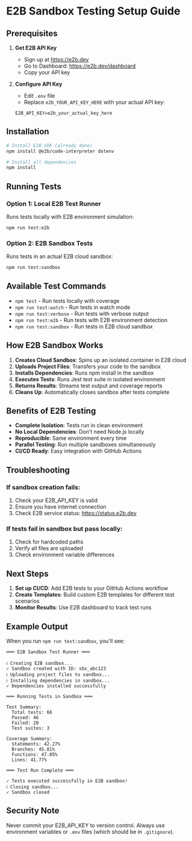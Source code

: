 # E2B Sandbox Testing Setup Guide

## Prerequisites

1. **Get E2B API Key**
   - Sign up at https://e2b.dev
   - Go to Dashboard: https://e2b.dev/dashboard
   - Copy your API key

2. **Configure API Key**
   - Edit `.env` file
   - Replace `e2b_YOUR_API_KEY_HERE` with your actual API key:
   ```
   E2B_API_KEY=e2b_your_actual_key_here
   ```

## Installation

```bash
# Install E2B SDK (already done)
npm install @e2b/code-interpreter dotenv

# Install all dependencies
npm install
```

## Running Tests

### Option 1: Local E2B Test Runner
Runs tests locally with E2B environment simulation:
```bash
npm run test:e2b
```

### Option 2: E2B Sandbox Tests
Runs tests in an actual E2B cloud sandbox:
```bash
npm run test:sandbox
```

## Available Test Commands

- `npm test` - Run tests locally with coverage
- `npm run test:watch` - Run tests in watch mode
- `npm run test:verbose` - Run tests with verbose output
- `npm run test:e2b` - Run tests with E2B environment detection
- `npm run test:sandbox` - Run tests in E2B cloud sandbox

## How E2B Sandbox Works

1. **Creates Cloud Sandbox**: Spins up an isolated container in E2B cloud
2. **Uploads Project Files**: Transfers your code to the sandbox
3. **Installs Dependencies**: Runs npm install in the sandbox
4. **Executes Tests**: Runs Jest test suite in isolated environment
5. **Returns Results**: Streams test output and coverage reports
6. **Cleans Up**: Automatically closes sandbox after tests complete

## Benefits of E2B Testing

- **Complete Isolation**: Tests run in clean environment
- **No Local Dependencies**: Don't need Node.js locally
- **Reproducible**: Same environment every time
- **Parallel Testing**: Run multiple sandboxes simultaneously
- **CI/CD Ready**: Easy integration with GitHub Actions

## Troubleshooting

### If sandbox creation fails:
1. Check your E2B_API_KEY is valid
2. Ensure you have internet connection
3. Check E2B service status: https://status.e2b.dev

### If tests fail in sandbox but pass locally:
1. Check for hardcoded paths
2. Verify all files are uploaded
3. Check environment variable differences

## Next Steps

1. **Set up CI/CD**: Add E2B tests to your GitHub Actions workflow
2. **Create Templates**: Build custom E2B templates for different test scenarios
3. **Monitor Results**: Use E2B dashboard to track test runs

## Example Output

When you run `npm run test:sandbox`, you'll see:
```
═══ E2B Sandbox Test Runner ═══

ℹ Creating E2B sandbox...
✓ Sandbox created with ID: sbx_abc123
ℹ Uploading project files to sandbox...
ℹ Installing dependencies in sandbox...
✓ Dependencies installed successfully

═══ Running Tests in Sandbox ═══

Test Summary:
  Total tests: 66
  Passed: 46
  Failed: 20
  Test suites: 3

Coverage Summary:
  Statements: 42.27%
  Branches: 45.81%
  Functions: 47.05%
  Lines: 41.77%

═══ Test Run Complete ═══

✓ Tests executed successfully in E2B sandbox!
ℹ Closing sandbox...
✓ Sandbox closed
```

## Security Note

Never commit your E2B_API_KEY to version control. Always use environment variables or `.env` files (which should be in `.gitignore`).
